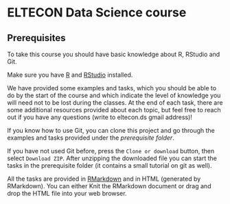 # ELTECON Data Science course

## Prerequisites

To take this course you should have basic knowledge about R, RStudio and Git.

Make sure you have [R](https://cran.r-project.org/) and [RStudio](https://www.rstudio.com/products/rstudio/download/) installed.

We have provided some examples and tasks, which you should be able to do by the start of the course and which indicate the level of knowledge you will need not to be lost during the classes. At the end of each task, there are some additional resources provided about each topic, but feel free to reach out if you have any questions (write to eltecon.ds gmail address)!

If you know how to use Git, you can clone this project and go through the examples and tasks provided under the *prerequisite folder*.

If you have not used Git before, press the `Clone or download` button, then select `Download ZIP`. After unzipping the downloaded file you can start the tasks in the prerequisite folder (it contains a small tutorial on git as well).

All the tasks are provided in [RMarkdown](https://rmarkdown.rstudio.com/index.html) and in HTML (generated by RMarkdown). You can either Knit the RMarkdown document or drag and drop the HTML file into your web browser.
